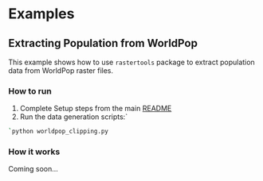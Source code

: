 # Examples
## Extracting Population from WorldPop 
This example shows how to use `rastertools` package to extract population data from WorldPop raster files.

### How to run
1. Complete Setup steps from the main [README](../README.md)
2. Run the data generation scripts:`

```bash
`python worldpop_clipping.py
```

### How it works
Coming soon...



